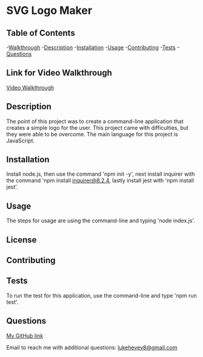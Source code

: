 # SVG Logo Maker

  
  
## Table of Contents
  -[Walkthrough](#link-for-video-walkthrough)
  -[Description](#description)
  -[Installation](#installation)
  -[Usage](#usage)
  -[Contributing](#contributing)
  -[Tests](#tests)
  -[Questions](#questions)


## Link for Video Walkthrough
[Video Walkthrough](https://watch.screencastify.com/v/NdhwmYU9sJHQYGT9MAWp)

  
## Description
  The point of this project was to create a command-line application that creates a simple logo for the user. This project came with difficulties, but they were able to be overcome. The main language for this project is JavaScript. 
  
  
## Installation
  Install node.js, then use the command 'npm init -y', next install inquirer with the command 'npm install inquirer@8.2.4, lastly install jest with 'npm install jest'.
  
  
## Usage
  The steps for usage are using the command-line and typing 'node index.js'.


## License
  
      
## Contributing
  
  
  
## Tests
  To run the test for this application, use the command-line and type 'npm run test'.
  
  
## Questions
  [My GitHub link](https://github.com/lukehevey)
      
  Email to reach me with additional questions: lukehevey8@gmail.com
